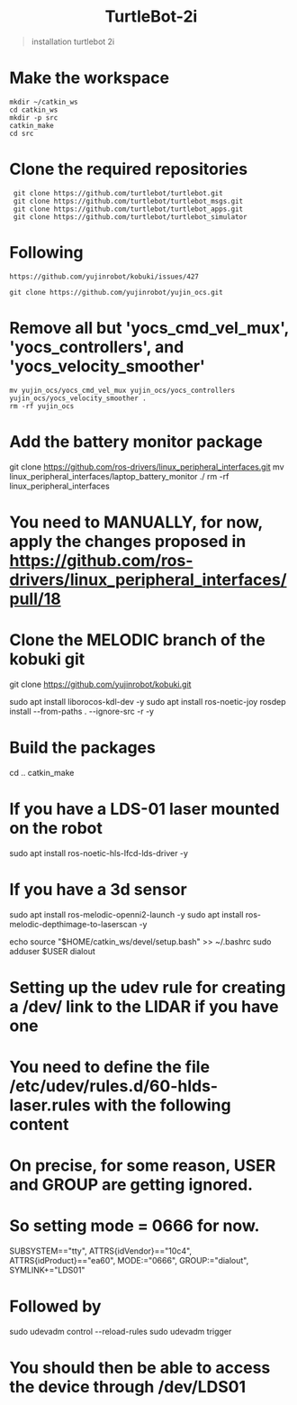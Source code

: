 <h1 align="center"> 
     TurtleBot-2i
</h1>

>  installation turtlebot 2i


# Make the workspace
 
    mkdir ~/catkin_ws
    cd catkin_ws
    mkdir -p src
    catkin_make
    cd src

# Clone the required repositories


     git clone https://github.com/turtlebot/turtlebot.git
     git clone https://github.com/turtlebot/turtlebot_msgs.git
     git clone https://github.com/turtlebot/turtlebot_apps.git
     git clone https://github.com/turtlebot/turtlebot_simulator



# Following 
    https://github.com/yujinrobot/kobuki/issues/427

    git clone https://github.com/yujinrobot/yujin_ocs.git

# Remove all but 'yocs_cmd_vel_mux', 'yocs_controllers', and 'yocs_velocity_smoother'
    mv yujin_ocs/yocs_cmd_vel_mux yujin_ocs/yocs_controllers yujin_ocs/yocs_velocity_smoother .
    rm -rf yujin_ocs

# Add the battery monitor package
git clone https://github.com/ros-drivers/linux_peripheral_interfaces.git
mv linux_peripheral_interfaces/laptop_battery_monitor ./
rm -rf linux_peripheral_interfaces
# You need to MANUALLY, for now, apply the changes proposed in https://github.com/ros-drivers/linux_peripheral_interfaces/pull/18


# Clone the MELODIC branch of the kobuki git
git clone https://github.com/yujinrobot/kobuki.git

sudo apt install liborocos-kdl-dev -y
sudo apt install ros-noetic-joy 
rosdep install --from-paths . --ignore-src -r -y

# Build the packages
cd ..
catkin_make

# If you have a LDS-01 laser mounted on the robot
sudo apt install ros-noetic-hls-lfcd-lds-driver -y

# If you have a 3d sensor
sudo apt install ros-melodic-openni2-launch -y
sudo apt install ros-melodic-depthimage-to-laserscan -y

echo source "$HOME/catkin_ws/devel/setup.bash" >> ~/.bashrc
sudo adduser $USER dialout



# Setting up the udev rule for creating a /dev/ link to the LIDAR if you have one
# You need to define the file  /etc/udev/rules.d/60-hlds-laser.rules with the following content

  # On precise, for some reason, USER and GROUP are getting ignored.
  # So setting mode = 0666 for now.
  SUBSYSTEM=="tty", ATTRS{idVendor}=="10c4", ATTRS{idProduct}=="ea60", MODE:="0666", GROUP:="dialout", SYMLINK+="LDS01"

# Followed by 
sudo udevadm control --reload-rules
sudo udevadm trigger

# You should then be able to access the device through   /dev/LDS01


